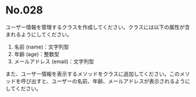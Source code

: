 # No.028

ユーザー情報を管理するクラスを作成してください。クラスには以下の属性が含まれるようにしてください。

1. 名前 (name)：文字列型
1. 年齢 (age)：整数型
1. メールアドレス (email)：文字列型

また、ユーザー情報を表示するメソッドをクラスに追加してください。このメソッドを呼び出すと、ユーザーの名前、年齢、メールアドレスが表示されるようにしてください。

